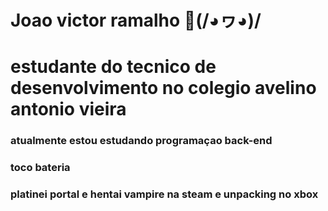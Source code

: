 # Joao victor ramalho 🤠(/◕ヮ◕)/

# estudante do tecnico de desenvolvimento no colegio avelino antonio vieira

### atualmente estou estudando programaçao back-end
### toco bateria
### platinei portal e hentai vampire na steam e unpacking no xbox
